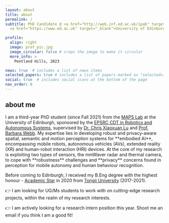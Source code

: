 ```yaml
---
layout: about
title: about
permalink: /
subtitle: PhD Candidate @ <a href="http://web.inf.ed.ac.uk/ipab" target="_blank">School of Informatics</a>, 
  <a href="https://www.ed.ac.uk" target="_blank">University of Edinburgh</a> 

profile:
  align: right
  image: prof_pic.jpg
  image_circular: false # crops the image to make it circular
  more_info: >
    Pentland Hills, 2023

news: true  # includes a list of news items
selected_papers: true # includes a list of papers marked as "selected={true}"
social: true  # includes social icons at the bottom of the page
nav_order: 0
---
```

<h2>about me</h2>
I am a third-year PhD student (since Fall 2021) from the <a href="https://maps-lab.github.io/" target="_blank">MAPS Lab</a> at the University of Edinburgh, sponsored by the <a href="https://www.edinburgh-robotics.org/" target="_blank">EPSRC CDT in Robotics and Autonomous Systems</a>, supervised by <a href="https://christopherlu.github.io/" target="_blank">Dr. Chris Xiaoxuan Lu</a> and <a href="https://homepages.inf.ed.ac.uk/bwebb/" target="_blank">Prof. Barbara Webb</a>. My expertise lies in developing robust and privacy-aware spatial, semantic and motion perception systems for **embodied AI**, encompassing mobile robots, autonomous vehicles (AVs), extended reality (XR) and human-robot interaction (HRI) devices. At the core of my research is exploiting two types of sensors, the mmWaver radar and thermal camera, to cope with **robustness** challenges and **privacy** concerns found in perception for mobile autonomy and human behaviour recognition.  

Before coming to Edinburgh, I received my B.Eng degree with the highest honour - <a href="https://news.tongji.edu.cn/info/1003/76035.htm?ivk_sa=1023197a" target="_blank" rel="noopener">Academic Star</a> in 2020 from <a href="https://en.tongji.edu.cn" target="_blank" rel="noopener">Tongji University</a> (2017-2021).

<!-- where I worked in the <a href="https://vision4robotics.github.io/" target="_blank">V4R lab</a> under the supervision of <a href="https://www.researchgate.net/profile/Changhong-Fu" target="_blank">Dr. Changhong Fu</a>. In August 2020, I visited Tsinghua University and conducted on-site research under the supervison of <a href="https://ieeexplore.ieee.org/author/38237039900" target="_blank">Dr. Geng Lu</a>.  -->
👉 I am looking for UG/Ms students to work with on cutting-edge research projects, within the realm of my research interests.

👉 I am actively looking for a research intern position this year. Shoot me an email if you think I am a good fit! 
